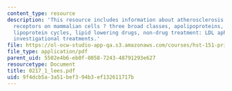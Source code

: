 ```yaml
---
content_type: resource
description: 'This resource includes information about atherosclerosis, transmembrane
  receptors on mammalian cells ? three broad classes, apolipoproteins, sterols, important
  lipoprotein cycles, lipid lowering drugs, non-drug treatment: LDL apheresis and
  investigational treatments.'
file: https://ol-ocw-studio-app-qa.s3.amazonaws.com/courses/hst-151-principles-of-pharmacology-spring-2005/9f4dcb5a3a51bef394b3ef132611717b_0217_1_lees.pdf
file_type: application/pdf
parent_uid: 5502e4b6-eb0f-8058-7243-48791293e627
resourcetype: Document
title: 0217_1_lees.pdf
uid: 9f4dcb5a-3a51-bef3-94b3-ef132611717b
---
```

